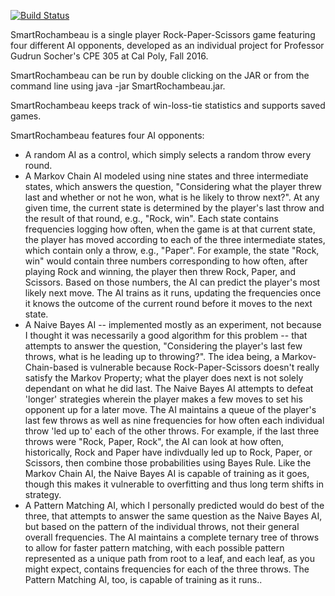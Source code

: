 [![Build Status](https://travis-ci.org/cpe305/fall2016-project-cesiu.svg?branch=master)](https://travis-ci.org/cpe305/fall2016-project-cesiu)

SmartRochambeau is a single player Rock-Paper-Scissors game featuring four
different AI opponents, developed as an individual project for Professor
Gudrun Socher's CPE 305 at Cal Poly, Fall 2016.

SmartRochambeau can be run by double clicking on the JAR or from the command 
line using java -jar SmartRochambeau.jar.

SmartRochambeau keeps track of win-loss-tie statistics and supports saved games.

SmartRochambeau features four AI opponents:
* A random AI as a control, which simply selects a random throw every round.
* A Markov Chain AI modeled using nine states and three intermediate states, 
  which answers the question, "Considering what the player threw last and 
  whether or not he won, what is he likely to throw next?". At any given time, 
  the current state is determined by the player's last throw and the result of 
  that round, e.g., "Rock, win". Each state contains frequencies logging how 
  often, when the game is at that current state, the player has moved according 
  to each of the three intermediate states, which contain only a throw, e.g., 
  "Paper". For example, the state "Rock, win" would contain three numbers 
  corresponding to how often, after playing Rock and winning, the player then 
  threw Rock, Paper, and Scissors. Based on those numbers, the AI can predict 
  the player's most likely next move. The AI trains as it runs, updating the 
  frequencies once it knows the outcome of the current round before it moves to
  the next state.
* A Naive Bayes AI -- implemented mostly as an experiment, not because I thought
  it was necessarily a good algorithm for this problem -- that attempts to
  answer the question, "Considering the player's last few throws, what is he
  leading up to throwing?". The idea being, a Markov-Chain-based is vulnerable
  because Rock-Paper-Scissors doesn't really satisfy the Markov Property; what
  the player does next is not solely dependant on what he did last. The Naive
  Bayes AI attempts to defeat 'longer' strategies wherein the player makes a
  few moves to set his opponent up for a later move. The AI maintains a queue
  of the player's last few throws as well as nine frequencies for how often each
  individual throw 'led up to' each of the other throws. For example, if the
  last three throws were "Rock, Paper, Rock", the AI can look at how often,
  historically, Rock and Paper have indivdually led up to Rock, Paper, or
  Scissors, then combine those probabilities using Bayes Rule. Like the Markov
  Chain AI, the Naive Bayes AI is capable of training as it goes, though this
  makes it vulnerable to overfitting and thus long term shifts in strategy.
* A Pattern Matching AI, which I personally predicted would do best of the 
  three, that attempts to answer the same question as the Naive Bayes AI, but
  based on the pattern of the individual throws, not their general overall
  frequencies. The AI maintains a complete ternary tree of throws to allow
  for faster pattern matching, with each possible pattern represented as a
  unique path from root to a leaf, and each leaf, as you might expect, contains
  frequencies for each of the three throws. The Pattern Matching AI, too, is
  capable of training as it runs..
  
